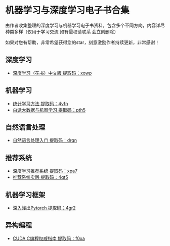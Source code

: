 # 机器学习与深度学习电子书合集
由作者收集整理的深度学习与机器学习电子书资料，包含多个不同方向，内容详尽种类多样（仅用于学习交流 如有侵权请联系 会立刻删除）</p>
如果对您有帮助，非常希望获得您的star，刻意激励作者持续更新，非常感谢！</p>

## 深度学习
- [深度学习（花书）中文版 提取码：xowp ](https://pan.baidu.com/s/1x1eUXtxeyt3IgEMdsOe2Iw)

## 机器学习
- [统计学习方法 提取码：4vfn ](https://pan.baidu.com/s/1c4wn9g3HtVjAJYmM1vPttw)
- [白话大数据与机器学习 提取码：pth5 ](https://pan.baidu.com/s/1lf3f7Ayh72kzAtlC6yoVJA)

## 自然语言处理
- [自然语言处理入门 提取码：drqn ](https://pan.baidu.com/s/1C2A4v0S2Tn4sDO_LqS5wAA )

## 推荐系统
- [深度学习推荐系统 提取码：xpa7 ](https://pan.baidu.com/s/1kOrSVkir0mr6nu7EpvidPQ )
- [推荐系统实践 提取码：4qt5 ](https://pan.baidu.com/s/1I5jPtXDcc5B1uTV35H_9_A )

## 机器学习框架
- [深入浅出Pytorch 提取码：4gr2 ](https://pan.baidu.com/s/1FCR_edFTAaVIHPPiNoDOOQ )

## 异构编程
- [CUDA C编程权威指南 提取码：f0xa ](https://pan.baidu.com/s/12malQK71SfhALqcpZYQFKA )
